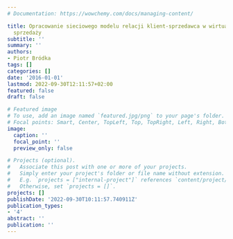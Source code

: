 ```yaml
---
# Documentation: https://wowchemy.com/docs/managing-content/

title: Opracowanie sieciowego modelu relacji klient-sprzedawca w wirtualnej sieci
  sprzedaży
subtitle: ''
summary: ''
authors:
- Piotr Bródka
tags: []
categories: []
date: '2016-01-01'
lastmod: 2022-09-30T12:11:57+02:00
featured: false
draft: false

# Featured image
# To use, add an image named `featured.jpg/png` to your page's folder.
# Focal points: Smart, Center, TopLeft, Top, TopRight, Left, Right, BottomLeft, Bottom, BottomRight.
image:
  caption: ''
  focal_point: ''
  preview_only: false

# Projects (optional).
#   Associate this post with one or more of your projects.
#   Simply enter your project's folder or file name without extension.
#   E.g. `projects = ["internal-project"]` references `content/project/deep-learning/index.md`.
#   Otherwise, set `projects = []`.
projects: []
publishDate: '2022-09-30T10:11:57.740911Z'
publication_types:
- '4'
abstract: ''
publication: ''
---
```

